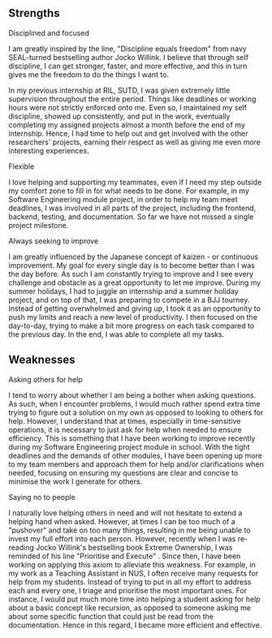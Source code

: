 ## Strengths

Disciplined and focused

I am greatly inspired by the line, "Discipline equals freedom" from navy SEAL-turned bestselling author Jocko Willink. I believe that through self discipline, I can get stronger, faster, and more effective, and this in turn gives me the freedom to do the things I want to.

In my previous internship at RIL, SUTD, I was given extremely little supervision throughout the entire period. Things like deadlines or working hours were not strictly enforced onto me. Even so, I maintained my self discipline, showed up consistently, and put in the work, eventually completing my assigned projects almost a month before the end of my internship. Hence, I had time to help out and get involved with the other researchers' projects, earning their respect as well as giving me even more interesting experiences.

Flexible

I love helping and supporting my teammates, even if I need my step outside my comfort zone to fill in for what needs to be done. For example, in my Software Engineering module project, in order to help my team meet deadlines, I was involved in all parts of the project, including the frontend, backend, testing, and documentation. So far we have not missed a single project milestone.

Always seeking to improve

I am greatly influenced by the Japanese concept of kaizen - or continuous improvement. My goal for every single day is to become better than I was the day before. As such I am constantly trying to improve and I see every challenge and obstacle as a great opportunity to let me improve. During my summer holidays, I had to juggle an internship and a summer holiday project, and on top of that, I was preparing to compete in a BJJ tourney. Instead of getting overwhelmed and giving up, I took it as an opportunity to push my limits and reach a new level of productivity. I then focused on the day-to-day, trying to make a bit more progress on each task compared to the previous day. In the end, I was able to complete all my tasks.

## Weaknesses

Asking others for help

I tend to worry about whether I am being a bother when asking questions. As such, when I encounter problems, I would much rather spend extra time trying to figure out a solution on my own as opposed to looking to others for help. However, I understand that at times, especially in time-sensitive operations, it is necessary to just ask for help when needed to ensure efficiency. This is something that I have been working to improve recently during my Software Engineering project module in school. With the tight deadlines and the demands of other modules, I have been opening up more to my team members and approach them for help and/or clarifications when needed, focusing on ensuring my questions are clear and concise to minimise the work I generate for others.

Saying no to people

I naturally love helping others in need and will not hesitate to extend a helping hand when asked. However, at times I can be too much of a "pushover" and take on too many things, resulting in me being unable to invest my full effort into each person. However, recently when I was re-reading Jocko Willink's bestselling book Extreme Ownership, I was reminded of his line "Prioritise and Execute" . Since then, I have been working on applying this axiom to alleviate this weakness. For example, in my work as a Teaching Assistant in NUS, I often receive many requests for help from my students. Instead of trying to put in all my effort to address each and every one, I triage and prioritise the most important ones. For instance, I would put much more time into helping a student asking for help about a basic concept like recursion, as opposed to someone asking me about some specific function that could just be read from the documentation. Hence in this regard, I became more efficient and effective.